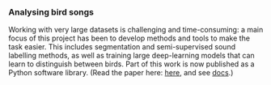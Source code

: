 ### Analysing bird songs

Working with very large datasets is challenging and time-consuming: a main focus
of this project has been to develop methods and tools to make the task easier.
This includes segmentation and semi-supervised sound labelling methods, as well
as training large deep-learning models that can learn to distinguish between
birds. Part of this work is now published as a Python software library. (Read the paper here: [here](https://arxiv.org/pdf/2302.10340v1.pdf), and see [docs](https://nilomr.github.io/pykanto/_build/html/index.html).)